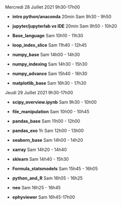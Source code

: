 Mercredi 28 Juillet 2021 9h30-17h00

   * **intro python/anaconda** 20min Sam 9h30 - 9h50
   * **jupyter/jupyterlab vs IDE** 20min Sam 9h50 - 10h20
   * **Base_language** Sam 10h10 - 11h30
   * **loop_index_slice** Sam 11h40 - 12h45

   * **numpy_base**  Sam 14h00 - 14h30
   * **numpy_indexing**  Sam 14h30 - 15h30
   * **numpy_advance** Sam 15h40 - 16h30
   * **matplotlib_base** Sam  16h30 - 17h30


Jeudi 29 Juillet 2021 9h30-17h00

   * **scipy_overview.ipynb** Sam 9h30 - 10h00
   * **file_manipulation** Sam 10h00 - 10h45
   * **pandas_base** Sam 11h00 - 12h00
   * **pandas_exo** 1h Sam 12h00 - 13h00
   
   * **seaborn_base** Sam 14h00 - 14h20
   * **xarray** Sam 14h20 - 14h40
   * **sklearn** Sam 14h40 - 15h30
   * **Formula_statsmodels** Sam 15h45 - 16h05
   * **python_and_R** Sam 16h05 - 16h25
   * **neo** Sam 16h25 - 16h45
   * **ephyviewer** Sam 16h45-17h00
